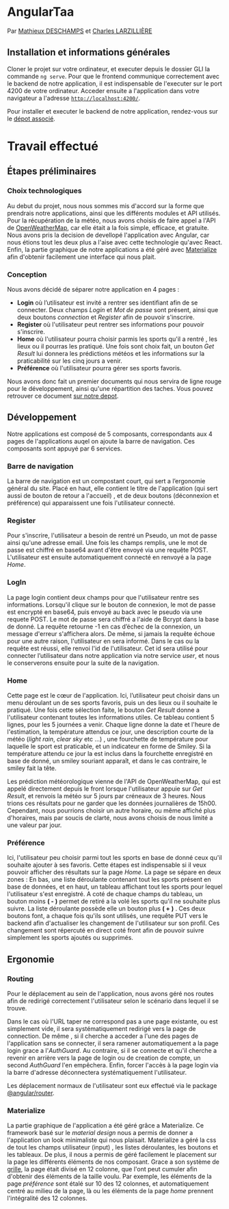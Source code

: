 # AngularTaa

Par [Mathieux DESCHAMPS](https://github.com/MathieuDeschamps) et [Charles LARZILLIÈRE](https://github.com/JodAetaem)

## Installation et informations générales

Cloner le projet sur votre ordinateur, et executer depuis le dossier GLI la commande `ng serve`. Pour que le frontend communique correctement avec le backend de notre application, il est indispensable de l'executer sur le port 4200 de votre ordinateur.
Acceder ensuite a l'application dans votre navigateur a l'adresse [`http://localhost:4200/`](http://localhost:4200/).

Pour installer et executer le backend de notre application, rendez-vous sur le  [dépot associé](https://github.com/MathieuDeschamps/TAASpring/tree/master/TAAProject).

# Travail effectué

## Étapes préliminaires

### Choix technologiques
Au debut du projet, nous nous sommes mis d'accord sur la forme que prendrais notre applications, ainsi que les différents modules et API utilisés. 
Pour la récupération de la météo, nous avons choisis de faire appel a l'API de [OpenWeatherMap](https://openweathermap.org/), car elle était a la fois simple, efficace, et gratuite.
Nous avons pris la decision de devellopé l'application avec Angular, car nous étions tout les deux plus a l'aise avec cette technologie qu'avec React.
Enfin, la partie graphique de notre applications a été géré avec [Materialize](https://materializecss.com/) afin d'obtenir facilement une interface qui nous plait.

### Conception

Nous avons décidé de séparer notre application en 4 pages :

 - **Login** où l’utilisateur est invité a rentrer ses identifiant afin de se connecter. Deux champs *Login* et *Mot de passe* sont présent, ainsi que deux boutons *connection* et *Register* afin de pouvoir s'inscrire.
 - **Register** où l'utilisateur peut rentrer ses informations pour pouvoir s'inscrire.
 - **Home** où l'utilisateur pourra choisir parmis les sports qu'il a rentré , les lieux ou il pourras les pratiqué. Une fois sont choix fait, un bouton *Get Result* lui donnera les prédictions météos et les informations sur la praticabilité sur les cinq jours a venir.
 - **Préférence** où l'utilisateur pourra gérer ses sports favoris.

Nous avons donc fait un premier documents qui nous servira de ligne rouge pour le développement, ainsi qu'une répartition des taches. Vous pouvez retrouver ce document [sur notre depot](https://github.com/MathieuDeschamps/GLI/blob/master/Document%20Conception%20pr%C3%A9liminaire%20LARZILLIERE_DESCHAMPS.pdf).


## Développement

Notre applications est composé de 5 composants, correspondants aux 4 pages de l'applications auqel on ajoute la barre de navigation. Ces composants sont appuyé par 6 services.

### Barre de navigation
La barre de navigation est un compostant court, qui sert a l’ergonomie général du site. Placé en haut, elle contient le titre de l'application (qui sert aussi de bouton de retour a l'accueil) , et de deux boutons (déconnexion et préférence) qui apparaissent une fois l'utilisateur connecté.
### Register
Pour s'inscrire, l'utilisateur a besoin de rentré un Pseudo, un mot de passe ainsi qu'une adresse email.
Une fois les champs remplis, une le mot de passe est chiffré en base64 avant d'être envoyé via une requête POST.
L'utilisateur est ensuite automatiquement connecté en renvoyé a la page *Home*.

### LogIn
La page login contient deux champs pour que l'utilisateur rentre ses informations. Lorsqu'il clique sur le bouton de connexion, le mot de passe est encrypté en base64, puis envoyé au back avec le pseudo via une requete POST. Le mot de passe sera chiffré a l'aide de Bcrypt dans la base de donné.
La requête  retourne -1 en cas d’échec de la connexion, un message d'erreur s'affichera alors. De même, si jamais la requête échoue pour une autre raison, l'utilisateur en sera informé.
Dans le cas ou la requête est réussi, elle renvoi l'id de l'utilisateur. Cet id sera utilisé pour connecter l’utilisateur dans notre application via notre service *user*, et nous le conserverons ensuite pour la suite de la navigation.

### Home

Cette page est le cœur de l'application. Ici, l’utilisateur peut choisir dans un menu déroulant un de ses sports favoris, puis un des lieux ou il souhaite le pratiqué. Une fois cette sélection faite, le bouton *Get Result* donne a l'utilisateur contenant toutes les informations utiles.
Ce tableau contient 5 lignes, pour les 5 journées a venir. Chaque ligne donne la date et l'heure de l'estimation, la température attendus ce jour, une description courte de la météo (*light rain*, *clear sky* etc ...) , une fourchette de température pour laquelle le sport est praticable, et un indicateur en forme de Smiley. Si la température attendu ce jour la est inclus dans la fourchette enregistré en base de donné, un smiley souriant apparaît, et dans le cas contraire, le smiley fait la tête.

Les prédiction météorologique vienne de l'API de OpenWeatherMap, qui est appelé directement depuis le front  lorsque l'utilisateur appuie sur *Get Result*, et renvois la météo sur 5 jours par créneaux de 3 heures. Nous trions ces résultats pour ne garder que les données journalières de 15h00. Cependant, nous pourrions choisir un autre horaire, ou même affiché plus d'horaires, mais par soucis de clarté, nous avons choisis de nous limité a une valeur par jour.

### Préférence

Ici, l'utilisateur peu choisir parmi tout les sports en base de donné ceux qu'il souhaite ajouter à ses favoris. Cette étapes est indispensable si il veux pouvoir afficher des résultats sur la page *Home*.
La page se sépare en deux zones : En bas, une liste déroulante contenant tout les sports présent en base de données, et en haut, un tableau affichant tout les sports pour lequel l'utilisateur s'est enregistré.
A coté de chaque champs du tableau, un bouton  moins **( - )** permet de retiré a la volé les sports qu'il ne souhaite plus suivre. La liste déroulante possède elle un bouton plus **( + )** .
Ces deux boutons font, a chaque fois qu'ils sont utilisés, une requête PUT vers le backend afin d'actualiser les changement de l'utilisateur sur son profil. Ces changement sont répercuté en direct coté front afin de pouvoir suivre simplement les sports ajoutés ou supprimés.

## Ergonomie

### Routing
Pour le déplacement au sein de l'application, nous avons géré nos routes afin de redirigé correctement l'utilisateur selon le scénario dans lequel il se trouve.

Dans le cas où l'URL taper ne correspond pas a une page existante, ou est simplement vide, il sera systématiquement redirigé vers la page de connection. De même , si il cherche a acceder a l'une des pages de l'application sans se connecter, il sera ramener automatiquement a la page login grace a l'*AuthGuard*.
Au contraire, si il se connecte et qu'il cherche a revenir en arrière vers la page de login ou de creation de compte, un second *AuthGuard* l'en empêchera. Enfin, forcer l'accès à la page login via la barre d'adresse déconnectera systématiquement l'utilisateur.

Les déplacement normaux de l'utilisateur sont eux effectué via le package [@angular/router](https://angular.io/api/router).

### Materialize

La partie graphique de l'application a été géré grâce a Materialize. Ce framework basé sur le *material design* nous a permis de donner a l'application un look minimaliste qui nous plaisait. Materialize a géré la css de tout les champs utilisateur (input) , les listes déroulantes, les boutons et les tableaux.
De plus, il nous a permis de géré facilement le placement sur la page les différents éléments de nos composant.
Grace a son système de [grille](https://materializecss.com/grid.html), la page était divisé en 12 colonne, que l'ont peut cumuler afin d'obtenir des éléments de la taille voulu.
Par exemple, les éléments de la page *préférence* sont étalé sur 10 des 12 colonnes, et automatiquement centré au milieu de la page, là ou les éléments de la page *home* prennent l'intégralité des 12 colonnes.

